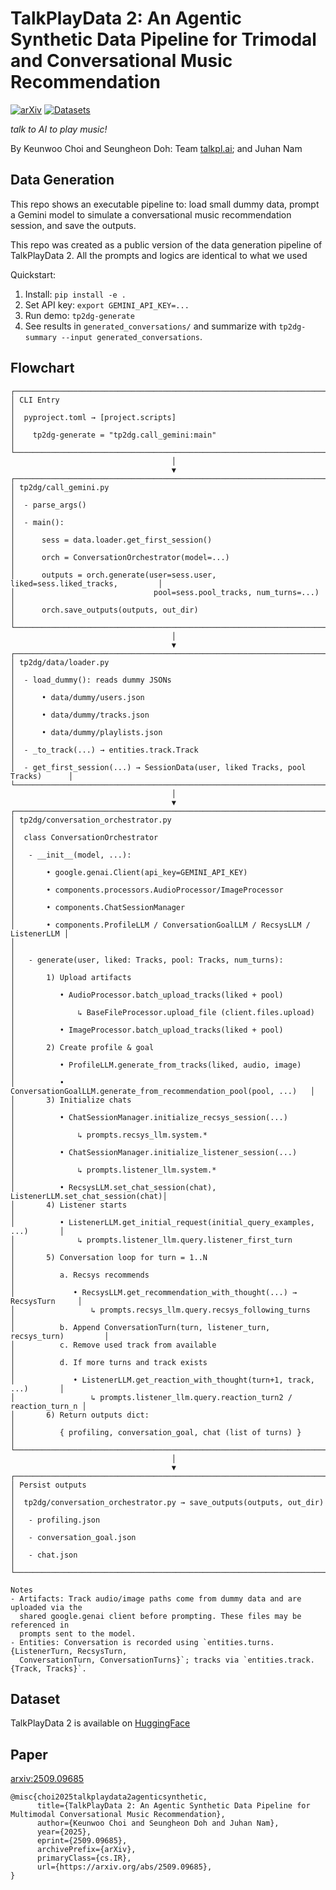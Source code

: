 # TalkPlayData 2: An Agentic Synthetic Data Pipeline for Trimodal and Conversational Music Recommendation


[![arXiv](https://img.shields.io/badge/arXiv-2509.09685-blue.svg)](https://arxiv.org/abs/2509.09685)
[![Datasets](https://img.shields.io/badge/%F0%9F%A4%97%20Hugging%20Face-Datasets-yellow)](https://huggingface.co/datasets/talkpl-ai/TalkPlayData-2)

*talk to AI to play music!*

By Keunwoo Choi and Seungheon Doh: Team [talkpl.ai](https://talkpl.ai); and Juhan Nam

## Data Generation
This repo shows an executable pipeline to: load small dummy data, prompt a Gemini model to simulate a conversational music recommendation session, and save the outputs. 

This repo was created as a public version of the data generation pipeline of TalkPlayData 2. All the prompts and logics are identical to what we used 

Quickstart:

1. Install: `pip install -e .`
2. Set API key: `export GEMINI_API_KEY=...`
3. Run demo: `tp2dg-generate`
4. See results in `generated_conversations/` and summarize with `tp2dg-summary --input generated_conversations`.

## Flowchart


```text
┌───────────────────────────────────────────────────────────────────────────────┐
│ CLI Entry                                                                     │
│  pyproject.toml → [project.scripts]                                           │
│    tp2dg-generate = "tp2dg.call_gemini:main"                                  │
└───────────────────────────────────────────────────────────────────────────────┘
                                    │
                                    ▼
┌───────────────────────────────────────────────────────────────────────────────┐
│ tp2dg/call_gemini.py                                                          │
│  - parse_args()                                                               │
│  - main():                                                                    │
│      sess = data.loader.get_first_session()                                   │
│      orch = ConversationOrchestrator(model=...)                               │
│      outputs = orch.generate(user=sess.user, liked=sess.liked_tracks,         │
│                               pool=sess.pool_tracks, num_turns=...)           │
│      orch.save_outputs(outputs, out_dir)                                      │
└───────────────────────────────────────────────────────────────────────────────┘
                                    │
                                    ▼
┌───────────────────────────────────────────────────────────────────────────────┐
│ tp2dg/data/loader.py                                                          │
│  - load_dummy(): reads dummy JSONs                                            │
│      • data/dummy/users.json                                                  │
│      • data/dummy/tracks.json                                                 │
│      • data/dummy/playlists.json                                              │
│  - _to_track(...) → entities.track.Track                                      │
│  - get_first_session(...) → SessionData(user, liked Tracks, pool Tracks)      │
└───────────────────────────────────────────────────────────────────────────────┘
                                    │
                                    ▼
┌───────────────────────────────────────────────────────────────────────────────┐
│ tp2dg/conversation_orchestrator.py                                            │
│  class ConversationOrchestrator                                               │
│   - __init__(model, ...):                                                     │
│       • google.genai.Client(api_key=GEMINI_API_KEY)                           │
│       • components.processors.AudioProcessor/ImageProcessor                   │
│       • components.ChatSessionManager                                         │
│       • components.ProfileLLM / ConversationGoalLLM / RecsysLLM / ListenerLLM │
│                                                                               │
│   - generate(user, liked: Tracks, pool: Tracks, num_turns):                   │
│       1) Upload artifacts                                                     │
│          • AudioProcessor.batch_upload_tracks(liked + pool)                   │
│              ↳ BaseFileProcessor.upload_file (client.files.upload)            │
│          • ImageProcessor.batch_upload_tracks(liked + pool)                   │
│       2) Create profile & goal                                                │
│          • ProfileLLM.generate_from_tracks(liked, audio, image)               │
│          • ConversationGoalLLM.generate_from_recommendation_pool(pool, ...)   │
│       3) Initialize chats                                                     │
│          • ChatSessionManager.initialize_recsys_session(...)                   │
│              ↳ prompts.recsys_llm.system.*                                    │
│          • ChatSessionManager.initialize_listener_session(...)                 │
│              ↳ prompts.listener_llm.system.*                                  │
│          • RecsysLLM.set_chat_session(chat), ListenerLLM.set_chat_session(chat)│
│       4) Listener starts                                                      │
│          • ListenerLLM.get_initial_request(initial_query_examples, ...)       │
│              ↳ prompts.listener_llm.query.listener_first_turn                 │
│       5) Conversation loop for turn = 1..N                                    │
│          a. Recsys recommends                                                 │
│             • RecsysLLM.get_recommendation_with_thought(...) → RecsysTurn     │
│                 ↳ prompts.recsys_llm.query.recsys_following_turns             │
│          b. Append ConversationTurn(turn, listener_turn, recsys_turn)         │
│          c. Remove used track from available                                  │
│          d. If more turns and track exists                                    │
│             • ListenerLLM.get_reaction_with_thought(turn+1, track, ...)       │
│                 ↳ prompts.listener_llm.query.reaction_turn2 / reaction_turn_n │
│       6) Return outputs dict:                                                 │
│          { profiling, conversation_goal, chat (list of turns) }               │
└───────────────────────────────────────────────────────────────────────────────┘
                                    │
                                    ▼
┌───────────────────────────────────────────────────────────────────────────────┐
│ Persist outputs                                                                │
│  tp2dg/conversation_orchestrator.py → save_outputs(outputs, out_dir)           │
│   - profiling.json                                                             │
│   - conversation_goal.json                                                     │
│   - chat.json                                                                  │
└───────────────────────────────────────────────────────────────────────────────┘

Notes
- Artifacts: Track audio/image paths come from dummy data and are uploaded via the
  shared google.genai client before prompting. These files may be referenced in
  prompts sent to the model.
- Entities: Conversation is recorded using `entities.turns.{ListenerTurn, RecsysTurn,
  ConversationTurn, ConversationTurns}`; tracks via `entities.track.{Track, Tracks}`.
```


## Dataset
TalkPlayData 2 is available on [HuggingFace](https://huggingface.co/datasets/talkpl-ai/TalkPlayData-2)

## Paper
[arxiv:2509.09685](https://arxiv.org/abs/2509.09685)

```
@misc{choi2025talkplaydata2agenticsynthetic,
      title={TalkPlayData 2: An Agentic Synthetic Data Pipeline for Multimodal Conversational Music Recommendation}, 
      author={Keunwoo Choi and Seungheon Doh and Juhan Nam},
      year={2025},
      eprint={2509.09685},
      archivePrefix={arXiv},
      primaryClass={cs.IR},
      url={https://arxiv.org/abs/2509.09685}, 
}
```
